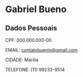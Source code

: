 # Gabriel Bueno

## Dados Pessoais

CPF: 000.000.000-00

EMAIL: contatobuenin@gmail.com

CIDADE: Marília

TELEFONE: (11) 99233-9514


